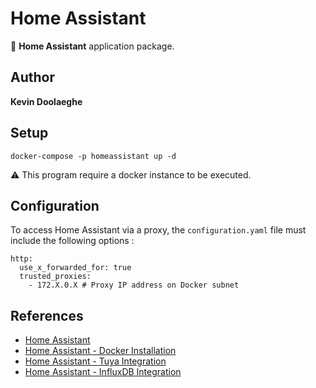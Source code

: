 # Home Assistant

:triangular_flag_on_post: **Home Assistant** application package.

## Author

**Kevin Doolaeghe**

## Setup

```
docker-compose -p homeassistant up -d
```

:warning: This program require a docker instance to be executed.

## Configuration

To access Home Assistant via a proxy, the `configuration.yaml` file must include the following options : 
```
http:
  use_x_forwarded_for: true
  trusted_proxies:
    - 172.X.0.X # Proxy IP address on Docker subnet 
```

## References

* [Home Assistant](https://www.home-assistant.io/)
* [Home Assistant - Docker Installation](https://www.home-assistant.io/installation/linux#docker-compose)
* [Home Assistant - Tuya Integration](https://www.home-assistant.io/integrations/tuya/)
* [Home Assistant - InfluxDB Integration](https://www.home-assistant.io/integrations/influxdb)
